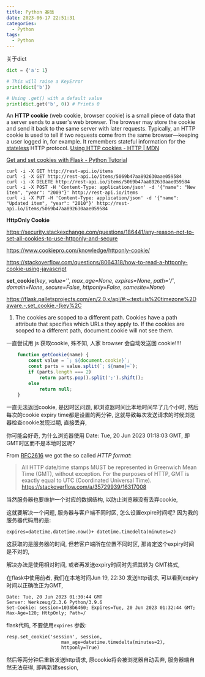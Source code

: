 ```yaml
---
title: Python 基础
date: 2023-06-17 22:51:31
categories:
  - Python
tags:
  - Python
---
```


关于dict

```python
dict = {'a': 1}

# This will raise a KeyError
print(dict['b'])

# Using .get() with a default value 
print(dict.get('b', 0)) # Prints 0
```



An **HTTP cookie** (web cookie, browser cookie) is a small piece of data that a server sends to a user's web browser. The browser may store the cookie and send it back to the same server with later requests. Typically, an HTTP cookie is used to tell if two requests come from the same browser—keeping a user logged in, for example. It remembers stateful information for the [stateless](https://developer.mozilla.org/en-US/docs/Web/HTTP/Overview#http_is_stateless_but_not_sessionless) HTTP protocol. [Using HTTP cookies - HTTP | MDN](https://developer.mozilla.org/en-US/docs/Web/HTTP/Cookies)

[Get and set cookies with Flask - Python Tutorial](https://pythonbasics.org/flask-cookies/)



```shell
curl -i -X GET http://rest-api.io/items
curl -i -X GET http://rest-api.io/items/5069b47aa892630aae059584
curl -i -X DELETE http://rest-api.io/items/5069b47aa892630aae059584
curl -i -X POST -H 'Content-Type: application/json' -d '{"name": "New item", "year": "2009"}' http://rest-api.io/items
curl -i -X PUT -H 'Content-Type: application/json' -d '{"name": "Updated item", "year": "2010"}' http://rest-api.io/items/5069b47aa892630aae059584
```



**HttpOnly Cookie** 

https://security.stackexchange.com/questions/186441/any-reason-not-to-set-all-cookies-to-use-httponly-and-secure

https://www.cookiepro.com/knowledge/httponly-cookie/

https://stackoverflow.com/questions/8064318/how-to-read-a-httponly-cookie-using-javascript

**set_cookie**(*key*, *value=''*, *max_age=None*, *expires=None*, *path='/'*, *domain=None*, *secure=False*, *httponly=False*, *samesite=None*)

https://flask.palletsprojects.com/en/2.0.x/api/#:~:text=is%20timezone%2Daware.-,set_cookie,-(key%2C

1. The cookies are scoped to a different path. Cookies have a path attribute that specifies which URLs they apply to. If the cookies are scoped to a different path, document.cookie will not see them.



一直尝试用 js 获取cookie, 殊不知, 人家 browser 会自动发送回 cookie!!!!



```js
    function getCookie(name) {
        const value = `; ${document.cookie}`;
        const parts = value.split(`; ${name}=`);
        if (parts.length === 2)
            return parts.pop().split(';').shift();
        else
            return null;
    }
```



一直无法返回cookie, 是因时区问题, 即浏览器时间比本地时间早了几个小时, 然后每次的cookie expiry time都是设置的两分钟, 这就导致每次发送请求的时候浏览器检查cookie发现过期, 直接丢弃, 

你可能会好奇, 为什么浏览器使用 Date: Tue, 20 Jun 2023 01:18:03 GMT, 即GMT时区而不是本地时区呢?

From [RFC2616](https://www.w3.org/Protocols/rfc2616/rfc2616-sec3.html) we got the so called *HTTP format*:

> All HTTP date/time stamps MUST be represented in Greenwich Mean Time (GMT), without exception. For the purposes of HTTP, GMT is exactly equal to UTC (Coordinated Universal Time). https://stackoverflow.com/a/35729939/16317008

当然服务器也要维护一个对应的数据结构, 以防止浏览器没有丢弃cookie, 

这就要解决一个问题, 服务器与客户端不同时区, 怎么设置expire时间呢? 因为我的服务器代码用的是:

```
expires=datetime.datetime.now()+ datetime.timedelta(minutes=2)
```

这获取的是服务器的时间, 但若客户端所在位置不同时区, 那肯定这个expiry时间是不对的,

解决办法是使用相对时间, 或者再发送expiry时间时先把其转为 GMT格式,

在flask中使用前者, 我们在本地时间Jun 19, 22:30 发送http请求, 可以看到expiry时间以正确改正为GMT, 

```
Date: Tue, 20 Jun 2023 01:30:44 GMT
Server: Werkzeug/2.3.6 Python/3.9.6
Set-Cookie: session=1038b6460; Expires=Tue, 20 Jun 2023 01:32:44 GMT; Max-Age=120; HttpOnly; Path=/
```

flask代码, 不要使用`expires` 参数:

```
resp.set_cookie('session', session,
                    max_age=datetime.timedelta(minutes=2),
                    httponly=True)
```

然后等两分钟后重新发送http请求, 原cookie将会被浏览器自动丢弃, 服务器端自然无法获得, 即再新建session, 

